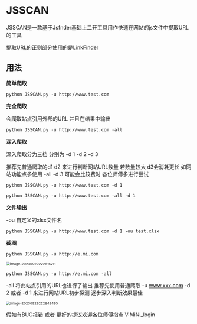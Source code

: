 # JSSCAN

JSSCAN是一款基于Jsfnder基础上二开工具用作快速在网站的js文件中提取URL的工具

提取URL的正则部分使用的是[LinkFinder](https://github.com/GerbenJavado/LinkFinder)



## 用法

**简单爬取**

```
python JSSCAN.py -u http://www.test.com
```

**完全爬取**

会爬取站点引用外部的URL 并且在结果中输出

```
python JSSCAN.py -u http://www.test.com -all
```

**深入爬取**

深入爬取分为三档 分别为 -d 1  -d 2 -d 3

推荐先普通爬取的d1 d2 来进行判断网站URL数量 若数量较大 d3会消耗更长 如网站功能点多使用 -all -d 3 可能会比较费时 各位师傅多进行尝试

```
python JSSCAN.py -u http://www.test.com -d 1
```

```
python JSSCAN.py -u http://www.test.com -all -d 1
```

**文件输出**

-ou 自定义的xlsx文件名

```
python JSSCAN.py -u http://www.test.com -d 1 -ou test.xlsx
```



**截图**

```
python JSSCAN.py -u http://e.mi.com
```

<img src="C:\Users\x\AppData\Roaming\Typora\typora-user-images\image-20230929222816211.png" alt="image-20230929222816211" style="zoom:67%;" />

```
python JSSCAN.py -u http://e.mi.com -all
```

-all 将此站点引用的URL也进行了输出 推荐先使用普通爬取 -u www.xxx.com -d 2 或者 -d 1  来进行网站URL初步探测 逐步深入判断效果最佳

<img src="C:\Users\x\AppData\Roaming\Typora\typora-user-images\image-20230929222842495.png" alt="image-20230929222842495" style="zoom:67%;" />





假如有BUG报错 或者 更好的提议欢迎各位师傅指点 V:MiNi_login